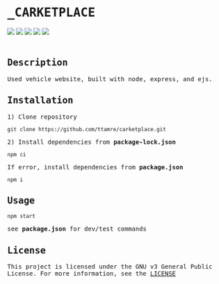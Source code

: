 <h1 style="font-family:monospace">_CARKETPLACE</h1>
<div style="padding-bottom:20px">
    <img src="https://img.shields.io/badge/node-21.6.1-green" />
    <img src="https://img.shields.io/badge/express-4.18.3-white" />
    <img src="https://img.shields.io/badge/ejs-4.3.1-orange" />
    <img src="https://img.shields.io/badge/bodyparser-1.20.2-blue" />
    <img src="https://img.shields.io/badge/license-GPL%20v3-red" />
</div>



<!-- DESCRIPTION -->
<h2 style="font-family:monospace">Description</h2>
<p style="font-family:monospace">Used vehicle website, built with node, express, and ejs.</p>


<!-- INSTALLATION -->
<h2 style="font-family:monospace">Installation</h2>

<p style="font-family:monospace">1) Clone repository</p>

`git clone https://github.com/ttamre/carketplace.git`

<p style="font-family:monospace">2) Install dependencies from <b>package-lock.json</b></p>

`npm ci`

<p style="font-family:monospace">If error, install dependencies from <b>package.json</b></p>

`npm i`

<!-- USAGE -->
<h2 style="font-family:monospace">Usage</h2>

`npm start`
<p style="font-family:monospace">see <b>package.json</b> for dev/test commands</p>


<!-- LICENSE -->
<h2 style="font-family:monospace">License</h2>
<p style="font-family:monospace">This project is licensed under the GNU v3 General Public License. For more information, see the <a href="https://github.com/ttamre/carketplace/blob/main/LICENSE">LICENSE</a></p>